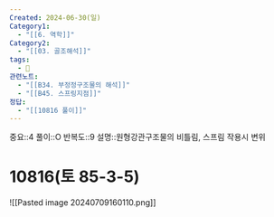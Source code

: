 ```yaml
---
Created: 2024-06-30(일)
Category1:
  - "[[6. 역학]]"
Category2:
  - "[[03. 골조해석]]"
tags:
  - 🧮
관련노트:
  - "[[B34. 부정정구조물의 해석]]"
  - "[[B45. 스프링지점]]"
정답:
  - "[[10816 풀이]]"
---
```

중요::4
풀이::O
반복도::9
설명::원형강관구조물의 비틀림, 스프림 작용시 변위
#  10816(토 85-3-5)
![[Pasted image 20240709160110.png]]

